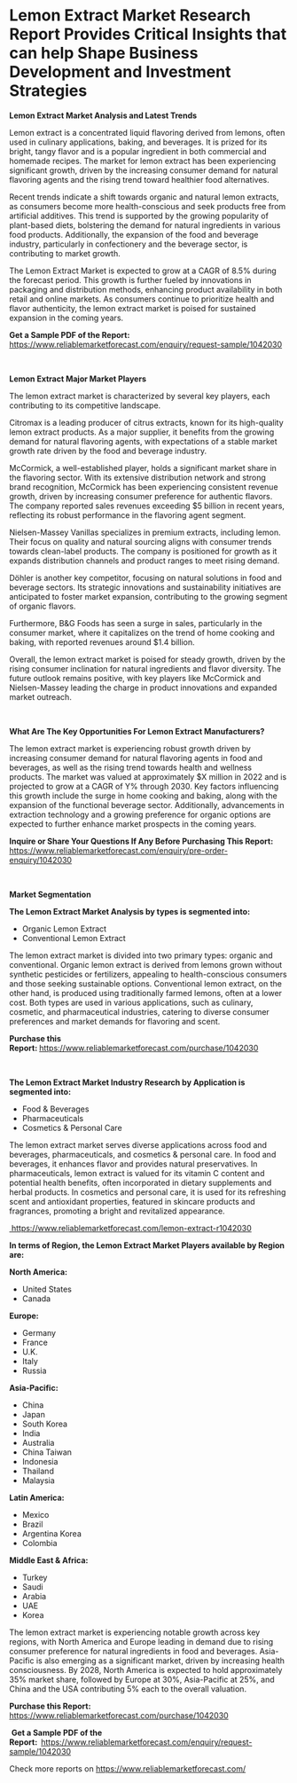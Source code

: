 <p><h1>Lemon Extract Market Research Report Provides Critical Insights that can help Shape Business Development and Investment Strategies</h1></p><p><strong>Lemon Extract Market Analysis and Latest Trends</strong></p>
<p><p>Lemon extract is a concentrated liquid flavoring derived from lemons, often used in culinary applications, baking, and beverages. It is prized for its bright, tangy flavor and is a popular ingredient in both commercial and homemade recipes. The market for lemon extract has been experiencing significant growth, driven by the increasing consumer demand for natural flavoring agents and the rising trend toward healthier food alternatives.</p><p>Recent trends indicate a shift towards organic and natural lemon extracts, as consumers become more health-conscious and seek products free from artificial additives. This trend is supported by the growing popularity of plant-based diets, bolstering the demand for natural ingredients in various food products. Additionally, the expansion of the food and beverage industry, particularly in confectionery and the beverage sector, is contributing to market growth.</p><p>The Lemon Extract Market is expected to grow at a CAGR of 8.5% during the forecast period. This growth is further fueled by innovations in packaging and distribution methods, enhancing product availability in both retail and online markets. As consumers continue to prioritize health and flavor authenticity, the lemon extract market is poised for sustained expansion in the coming years.</p></p>
<p><strong>Get a Sample PDF of the Report:&nbsp;</strong> <a href="https://www.reliablemarketforecast.com/enquiry/request-sample/1042030?utm_campaign=3069&utm_medium=2&utm_source=Github&utm_content=ia&utm_term=31032025&utm_id=lemon-extract">https://www.reliablemarketforecast.com/enquiry/request-sample/1042030</a></p>
<p>&nbsp;</p>
<p><strong>Lemon Extract Major Market Players</strong></p>
<p><p>The lemon extract market is characterized by several key players, each contributing to its competitive landscape. </p><p>Citromax is a leading producer of citrus extracts, known for its high-quality lemon extract products. As a major supplier, it benefits from the growing demand for natural flavoring agents, with expectations of a stable market growth rate driven by the food and beverage industry.</p><p>McCormick, a well-established player, holds a significant market share in the flavoring sector. With its extensive distribution network and strong brand recognition, McCormick has been experiencing consistent revenue growth, driven by increasing consumer preference for authentic flavors. The company reported sales revenues exceeding $5 billion in recent years, reflecting its robust performance in the flavoring agent segment.</p><p>Nielsen-Massey Vanillas specializes in premium extracts, including lemon. Their focus on quality and natural sourcing aligns with consumer trends towards clean-label products. The company is positioned for growth as it expands distribution channels and product ranges to meet rising demand.</p><p>Döhler is another key competitor, focusing on natural solutions in food and beverage sectors. Its strategic innovations and sustainability initiatives are anticipated to foster market expansion, contributing to the growing segment of organic flavors.</p><p>Furthermore, B&G Foods has seen a surge in sales, particularly in the consumer market, where it capitalizes on the trend of home cooking and baking, with reported revenues around $1.4 billion.</p><p>Overall, the lemon extract market is poised for steady growth, driven by the rising consumer inclination for natural ingredients and flavor diversity. The future outlook remains positive, with key players like McCormick and Nielsen-Massey leading the charge in product innovations and expanded market outreach.</p></p>
<p>&nbsp;</p>
<p><strong>What Are The Key Opportunities For Lemon Extract Manufacturers?</strong></p>
<p><p>The lemon extract market is experiencing robust growth driven by increasing consumer demand for natural flavoring agents in food and beverages, as well as the rising trend towards health and wellness products. The market was valued at approximately $X million in 2022 and is projected to grow at a CAGR of Y% through 2030. Key factors influencing this growth include the surge in home cooking and baking, along with the expansion of the functional beverage sector. Additionally, advancements in extraction technology and a growing preference for organic options are expected to further enhance market prospects in the coming years.</p></p>
<p><strong>Inquire or Share Your Questions If Any Before Purchasing This Report:</strong> <a href="https://www.reliablemarketforecast.com/enquiry/pre-order-enquiry/1042030?utm_campaign=3069&utm_medium=2&utm_source=Github&utm_content=ia&utm_term=31032025&utm_id=lemon-extract">https://www.reliablemarketforecast.com/enquiry/pre-order-enquiry/1042030</a></p>
<p>&nbsp;</p>
<p><strong>Market Segmentation</strong></p>
<p><strong>The Lemon Extract Market Analysis by types is segmented into:</strong></p>
<p><ul><li>Organic Lemon Extract</li><li>Conventional Lemon Extract</li></ul></p>
<p><p>The lemon extract market is divided into two primary types: organic and conventional. Organic lemon extract is derived from lemons grown without synthetic pesticides or fertilizers, appealing to health-conscious consumers and those seeking sustainable options. Conventional lemon extract, on the other hand, is produced using traditionally farmed lemons, often at a lower cost. Both types are used in various applications, such as culinary, cosmetic, and pharmaceutical industries, catering to diverse consumer preferences and market demands for flavoring and scent.</p></p>
<p><strong>Purchase this Report:&nbsp;</strong><a href="https://www.reliablemarketforecast.com/purchase/1042030?utm_campaign=3069&utm_medium=2&utm_source=Github&utm_content=ia&utm_term=31032025&utm_id=lemon-extract">https://www.reliablemarketforecast.com/purchase/1042030</a></p>
<p>&nbsp;</p>
<p><strong>The Lemon Extract Market Industry Research by Application is segmented into:</strong></p>
<p><ul><li>Food & Beverages</li><li>Pharmaceuticals</li><li>Cosmetics & Personal Care</li></ul></p>
<p><p>The lemon extract market serves diverse applications across food and beverages, pharmaceuticals, and cosmetics & personal care. In food and beverages, it enhances flavor and provides natural preservatives. In pharmaceuticals, lemon extract is valued for its vitamin C content and potential health benefits, often incorporated in dietary supplements and herbal products. In cosmetics and personal care, it is used for its refreshing scent and antioxidant properties, featured in skincare products and fragrances, promoting a bright and revitalized appearance.</p></p>
<p><a href="https://www.reliablemarketforecast.com/lemon-extract-r1042030?utm_campaign=3069&utm_medium=2&utm_source=Github&utm_content=ia&utm_term=31032025&utm_id=lemon-extract">&nbsp;https://www.reliablemarketforecast.com/lemon-extract-r1042030</a></p>
<p><strong>In terms of Region, the Lemon Extract Market Players available by Region are:</strong></p>
<p>
    <p> <strong> North America: </strong>
        <ul>
            <li>United States</li>
            <li>Canada</li>
        </ul>
        </p> 
    <p> <strong> Europe: </strong>
        <ul>
            <li>Germany</li>
            <li>France</li>
            <li>U.K.</li>
            <li>Italy</li>
            <li>Russia</li>
        </ul>
        </p> 
    <p> <strong> Asia-Pacific: </strong>
        <ul>
            <li>China</li>
            <li>Japan</li>
            <li>South Korea</li>
            <li>India</li>
            <li>Australia</li>
            <li>China Taiwan</li>
            <li>Indonesia</li>
            <li>Thailand</li>
            <li>Malaysia</li>
        </ul>
        </p> 
    <p> <strong> Latin America: </strong>
        <ul>
            <li>Mexico</li>
            <li>Brazil</li>
            <li>Argentina Korea</li>
            <li>Colombia</li>
        </ul>
        </p> 
    <p> <strong> Middle East & Africa: </strong>
        <ul>
            <li>Turkey</li>
            <li>Saudi</li>
            <li>Arabia</li>
            <li>UAE</li>
            <li>Korea</li>
        </ul>
    </p>
    </p>
<p><p>The lemon extract market is experiencing notable growth across key regions, with North America and Europe leading in demand due to rising consumer preference for natural ingredients in food and beverages. Asia-Pacific is also emerging as a significant market, driven by increasing health consciousness. By 2028, North America is expected to hold approximately 35% market share, followed by Europe at 30%, Asia-Pacific at 25%, and China and the USA contributing 5% each to the overall valuation.</p></p>
<p><strong>Purchase this Report: </strong><a href="https://www.reliablemarketforecast.com/purchase/1042030?utm_campaign=3069&utm_medium=2&utm_source=Github&utm_content=ia&utm_term=31032025&utm_id=lemon-extract">https://www.reliablemarketforecast.com/purchase/1042030</a></p>
<p>&nbsp;<strong>Get a Sample PDF of the Report:&nbsp;&nbsp;</strong><a href="https://www.reliablemarketforecast.com/enquiry/request-sample/1042030?utm_campaign=3069&utm_medium=2&utm_source=Github&utm_content=ia&utm_term=31032025&utm_id=lemon-extract">https://www.reliablemarketforecast.com/enquiry/request-sample/1042030</a></p>
<p><strong></strong></p>
<p>Check more reports on <a href="https://www.reliablemarketforecast.com/?utm_campaign=3069&utm_medium=2&utm_source=Github&utm_content=ia&utm_term=31032025&utm_id=lemon-extract">https://www.reliablemarketforecast.com/</a></p>
